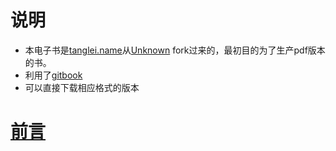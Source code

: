 # 说明

- 本电子书是[tanglei.name](http://www.tanglei.name)从[Unknown](https://github.com/Unknwon/the-way-to-go_ZH_CN) fork过来的，最初目的为了生产pdf版本的书。
- 利用了[gitbook](https://www.gitbook.com/)
- 可以直接下载相应格式的版本




# [前言](eBook/preface.md)


